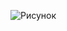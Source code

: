 ![Рисунок](https://user-images.githubusercontent.com/71172186/97307130-5ec05980-1870-11eb-8663-a34048458c4d.png)

